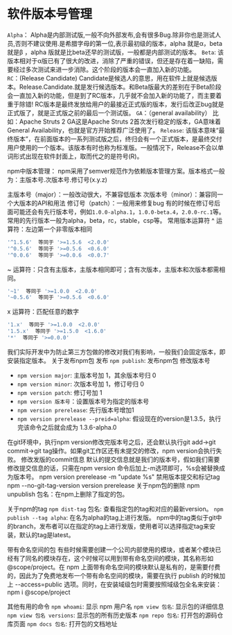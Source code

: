 <!--
 * @Description: 
 * @Author: Linxian Hong
 * @Date: 2021-07-29 12:13:56
 * @LastEditTime: 2021-07-29 12:19:03
 * @LastEditors: Linxian Hong
-->
# 软件版本号管理

`Alpha`：
        Alpha是内部测试版,一般不向外部发布,会有很多Bug.除非你也是测试人员,否则不建议使用.是希腊字母的第一位,表示最初级的版本，alpha 就是α，beta 就是β ，alpha 版就是比beta还早的测试版，一般都是内部测试的版本。
`Beta`:
       该版本相对于α版已有了很大的改进，消除了严重的错误，但还是存在着一缺陷，需要经过多次测试来进一步消除。这个阶段的版本会一直加入新的功能。        
 `RC`：(Release Candidate)
       Candidate是候选人的意思，用在软件上就是候选版本。Release.Candidate.就是发行候选版本。和Beta版最大的差别在于Beta阶段会一直加入新的功能，但是到了RC版本，几乎就不会加入新的功能了，而主要着重于除错!  RC版本是最终发放给用户的最接近正式版的版本，发行后改正bug就是正式版了，就是正式版之前的最后一个测试版。
`GA`：（general availability）
       比如：Apache Struts 2 GA这是Apache Struts 2首次发行稳定的版本，GA意味着General Availability，也就是官方开始推荐广泛使用了。
`Release`:
              该版本意味“最终版本”，在前面版本的一系列测试版之后，终归会有一个正式版本，是最终交付用户使用的一个版本。该版本有时也称为标准版。一般情况下，Release不会以单词形式出现在软件封面上，取而代之的是符号(R)。

npm中版本管理：
npm采用了semver规范作为依赖版本管理方案。版本格式一般为：主版本号.次版本号.修订号(x.y.z)

主版本号（major）：一般改动很大，不兼容低版本
次版本号（minor）：兼容同一个大版本的API和用法
修订号（patch）：一般用来修复bug
有的时候在修订号后面可能还会有先行版本号，例如`1.0.0-alpha.1`，`1.0.0-beta.4`，`2.0.0-rc.1`等。常用的先行版本一般为alpha，beta，rc，stable，csp等。
常用版本运算符
^ 运算符：左边第一个非零版本相同
``` sh
'^1.5.6'  等同于 '>=1.5.6  <2.0.0'
'^0.5.6'  等同于 '>=0.5.6  <0.6.0'
'^0.0.6'  等同于 '>=0.0.6  <0.0.7'
```
~ 运算符：只含有主版本，主版本相同即可；含有次版本，主版本和次版本都需相同。
``` sh
'~1'  等同于 '>=1.0.0  <2.0.0'
'~0.5.6'  等同于 '>=0.5.6  <0.6.0'
```
x 运算符：匹配任意的数字
``` sh
'1.x'  等同于 '>=1.0.0  <2.0.0'
'1.5.x'  等同于 '>=1.5.0  <1.6.0'
'*'  等同于 '>=0.0.0'
```
我们实际开发中为防止第三方包做的修改对我们有影响，一般我们会固定版本，即安装指定版本。
关于发布npm包
发布
`npm publish`: 发布npm包
修改版本号
* `npm version major`: 主版本号加 1，其余版本号归 0
* `npm version minor`: 次版本号加 1，修订号归 0
* `npm version patch`: 修订号加 1
* `npm version 版本号`：设置版本号为指定的版本号
* `npm version prerelease`: 先行版本号增加1
* `npm version prerelease --preid=alpha`: 假设现在的version是1.3.5，执行完该命令之后就会成为 1.3.6-alpha.0 

在git环境中，执行npm version修改完版本号之后，还会默认执行git add->git commit->git tag操作。如果git工作区还有未提交的修改，npm version会执行失败。
修改发版的commit信息
默认的提交信息就是我们的版本号，假如我们需要修改提交信息的话，只需在npm version 命令后加上-m选项即可，%s会被替换成为版本号。
npm version prerelease -m "update %s"
禁用版本提交和标记tag
npm --no-git-tag-version version prerelease
关于npm包的删除
npm unpublish 包名：在npm上删除了指定的包。

关于npm的tag
`npm dist-tag` 包名: 查看指定包的tag和对应的最新version。
`npm publish --tag alpha`: 在名为alpha的tag上进行发版。
npm中的tag类似于git中的branch，发布者可以在指定的tag上进行发版，使用者可以选择指定tag来安装，默认的tag是latest。

带有命名空间的包
有些时候需要创建一个公司内部使用的模块，或者某个模块已经有了同名的模块存在，这个时候可以用到带有命名空间的模块，其名称形如 @scope/project。在 npm 上面带有命名空间的模块默认是私有的，是需要付费的，因此为了免费地发布一个带有命名空间的模块，需要在执行 publish 的时候加上 --access=public 选项。同时，在安装域级包时需要按照域级包全名来安装：npm i @scope/project

其他有用的命令
`npm whoami`: 显示 npm 用户名
`npm view 包名`: 显示包的详细信息
`npm view 包名 versions`: 显示包的所有历史版本
`npm repo 包名`: 打开包的源码仓库页面
`npm docs 包名`: 打开包的文档地址

